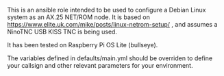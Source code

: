 This is an ansible role intended to be used to configure a Debian Linux system 
as an AX.25 NET/ROM node.
It is based on https://www.elite.uk.com/mike/posts/linux-netrom-setup/ , and assumes
a NinoTNC USB KISS TNC is being used.

It has been tested on Raspberry Pi OS Lite (bullseye).

The variables defined in defaults/main.yml should be overriden to define your callsign
and other relevant parameters for your environment.
